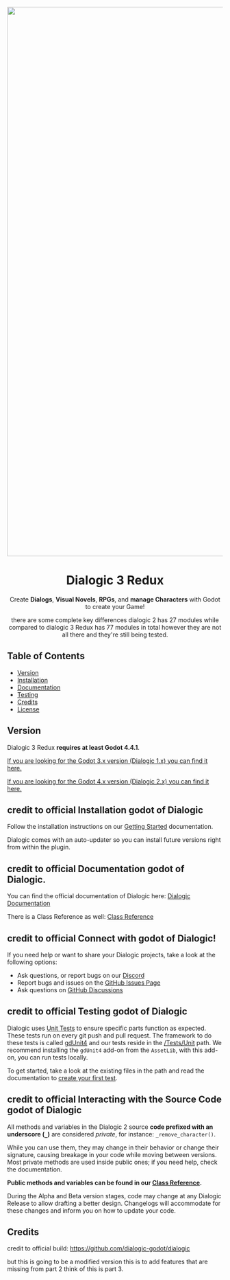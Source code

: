 <p align="center">
  <img width="1280" alt="cover" src="https://user-images.githubusercontent.com/2206700/189457799-6327bab0-b085-4421-8640-6a18e395d17d.png">
</p>

<h1 align="center">Dialogic 3 Redux</h1>

<p align="center">
  Create <b>Dialogs</b>, <b>Visual Novels</b>, <b>RPGs</b>, and <b>manage Characters</b> with Godot to create your Game!
</p>
<p align="center">
  there are some complete key differences dialogic 2 has 27 modules while compared to dialogic 3 Redux has 77 modules in total however they are not all there and they're still being tested.
</p>

## Table of Contents
- [Version](#version)
- [Installation](#installation)
- [Documentation](#documentation)
- [Testing](#testing)
- [Credits](#credits)
- [License](#license)

## Version

Dialogic 3 Redux **requires at least Godot 4.4.1**.

[If you are looking for the Godot 3.x version (Dialogic 1.x) you can find it here.](https://github.com/dialogic-godot/dialogic-1)

[If you are looking for the Godot 4.x version (Dialogic 2.x) you can find it here.](https://github.com/dialogic-godot/dialogic)

## credit to official Installation godot of Dialogic
Follow the installation instructions on our [Getting Started](https://docs.dialogic.pro/getting-started.html#1-installation--activation) documentation.

Dialogic comes with an auto-updater so you can install future versions right from within the plugin.

## credit to official Documentation godot of Dialogic.
You can find the official documentation of Dialogic here: [Dialogic Documentation](https://docs.dialogic.pro/)

There is a Class Reference as well: [Class Reference](https://docs.dialogic.pro/class_index.html)


## credit to official Connect with godot of Dialogic!
If you need help or want to share your Dialogic projects, take a look at the following options:

- Ask questions, or report bugs on our [Discord](https://discord.gg/DjcDgDaTMe)
- Report bugs and issues on the [GitHub Issues Page](https://github.com/dialogic-godot/dialogic/issues)
- Ask questions on [GitHub Discussions](https://github.com/dialogic-godot/dialogic/discussions)

## credit to official Testing godot of Dialogic
Dialogic uses [Unit Tests](https://en.wikipedia.org/wiki/Unit_testing) to ensure specific parts function as expected. These tests run on every git push and pull request. The framework to do these tests is called [gdUnit4](https://github.com/MikeSchulze/gdUnit4) and our tests reside in the [/Tests/Unit](https://github.com/dialogic-godot/dialogic/tree/main/Tests/Unit) path. We recommend installing the `gdUnit4` add-on from the `AssetLib`, with this add-on, you can run tests locally.

To get started, take a look at the existing files in the path and read the documentation to [create your first test](https://mikeschulze.github.io/gdUnit4/first_steps/firstTest/).

## credit to official Interacting with the Source Code godot of Dialogic
All methods and variables in the Dialogic 2 source **code prefixed with an underscore (`_`)** are considered *private*, for instance: `_remove_character()`.

While you can use them, they may change in their behavior or change their signature, causing breakage in your code while moving between versions.
Most private methods are used inside public ones; if you need help, check the documentation.

**Public methods and variables can be found in our [Class Reference](https://docs.dialogic.pro/class_index.html).**

During the Alpha and Beta version stages, code may change at any Dialogic Release to allow drafting a better design.
Changelogs will accommodate for these changes and inform you on how to update your code.


## Credits
credit to official build: https://github.com/dialogic-godot/dialogic

but this is going to be a modified version
this is to add features that are missing from part 2 think of this is part 3.
